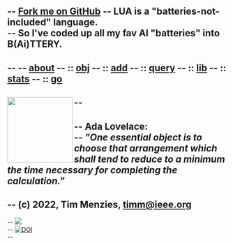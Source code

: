 -- <span id="forkongithub"><a href="https://github.com/timm/shortr#shortrlua--less-but-better-xai-eyes">Fork me on GitHub</a></span>
-- LUA is a "batteries-not-included" language.   
-- So I've coded up all my fav AI "batteries" into B(Ai)TTERY.
--   
--
-- [about](about.html)
-- :: [obj](obj.html)
-- :: [add](add.html)
-- :: [query](query.html)
-- :: [lib](lib.html)
-- :: [stats](stats.html)
-- :: [go](go.html)     
-- 
-- <img align=left width=150   src="ada.png">
-- 
--  **Ada Lovelace:**    
-- _"One essential object is to choose that arrangement which shall tend to reduce to a minimum the time necessary for completing the calculation."_ 
-- 
-- (c) 2022, Tim Menzies, <timm@ieee.org>
--
-- <a href="https://opensource.org/licenses/BSD-2-Clause"><img  src="https://img.shields.io/badge/License-BSD%202--Clause-orange.svg"></a>   
-- <a href="https://zenodo.org/badge/latestdoi/206205826"> <img  src="https://zenodo.org/badge/206205826.svg" alt="DOI"></a> <br>
-- <br clear=all>
